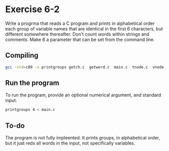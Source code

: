 # Exercise 6-2

Write a progrma that reads a C program and prints in alphabetical order each group of variable names that are identical
in the first 6 characters, but different somewhere thereafter. Don't count words within strings and comments. Make 6 a
parameter that can be set from the command line.

## Compiling

```bash
gcc -std=c89 -o printgroups getch.c  getword.c  main.c  tnode.c  vnode.c
```

## Run the program

To run the program, provide an optional numerical argument, and standard input.

```bash
printgroups 4 < main.c
```

## To-do

The program is not fully impleented. It prints groups, in alphabetical order, but it just reds all words in the input, not
specifically variables.
